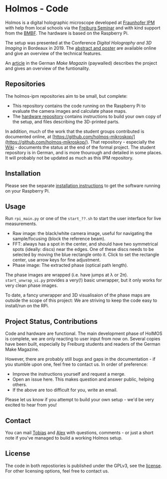 # Holmos - Code

Holmos is a digital holographic microscope developed at [Fraunhofer IPM](http://ipm.fraunhofer.de) with help from local schools via the [Freiburg Seminar](https://freiburg-seminar.de) and with kind support from the [BMBF](https://www.bmbf.de).
The hardware is based on the Raspberry Pi.

The setup was presented at the Conference *Digital Holography and 3D Imaging* in Bordeaux in 2019.
The [abstract and poster](http://publica.fraunhofer.de/dokumente/N-546165.html) are available online and give an overview of the technical features.

An [article](https://www.heise.de/select/make/2020/2/1587411411090155) in the German *Make Magazin* (paywalled) describes the project and gives an overview of the funtionality.

## Repositories
The holmos-ipm repositories aim to be small, but complete:
* This repository contains the code running on the Raspberry Pi to evaluate the camera images and calculate phase maps.
* The [hardware repository](https://github.com/holmos-ipm/holmos-hardware/) contains instructions to build your own copy of the setup, and files describing the 3D-printed parts.

In addition, much of the work that the student groups contributed is documented online, at [https://github.com/holmos-mikroskop/](https://github.com/holmos-mikroskop/).
That repository - especially the [Wiki](https://github.com/holmos-mikroskop/holmos/wiki) - documents the status at the end of the formal project.
The student repository is in German, and is more thourough and detailed in some places. 
It will probably not be updated as much as this IPM repository.

## Installation
Please see the separate [installation instructions](INSTALL.md) to get the software running on your Raspberry Pi.

## Usage
Run `rpi_main.py` or one of the `start_??.sh` to start the user interface for live measurements.
* Raw image: the black/white camera image, useful for navigating the sample/focusing (block the reference beam).
* FFT: always has a spot in the center, and should have two symmetrical spots (ideally: discs) near the edges.
  One of these discs needs to be selected by moving the blue rectangle onto it.
  Click to set the rectangle center, use arrow keys for fine adjustment.
* Phase image: The extracted phase (optical path length).

The phase images are wrapped (i.e. have jumps at λ or 2π). 
`start_unwrap_ui.py` provides a very(!) basic unwrapper, but it only works for very clean phase images.

To date, a fancy unwrapper and 3D visualisaion of the phase maps are outside the scope of this project:
We are striving to keep the code easy to install/run on the RPi.

## Project Status, Contributions
Code and hardware are functional. 
The main development phase of HolMOS is complete, we are only reacting to user input from now on.
Several copies have been built, especially by Freiburg students and readers of the German Make Magazine.

However, there are probably still bugs and gaps in the documentation - if you stumble upon one, feel free to contact us.
In order of preference:
* Improve the instructions yourself and request a merge.
* Open an issue here. This makes question and answer public, helping others.
* If the above are too difficult for you, write an email.

Please let us know if you attempt to build your own setup - we'd be very excited to hear from you!

## Contact
You can mail [Tobias](mailto:tobias.beckmann@ipm.fraunhofer.de) and [Alex](mailto:alexander.bertz@ipm.fraunhofer.de) with questions, comments - or just a short note if you've managed to build a working Holmos setup.

## License
The code in both repostiories is published under the GPLv3, see the [license](license.md).
For other licensing options, feel free to contact us.
